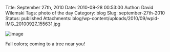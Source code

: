 Title: September 27th, 2010 
Date: 2010-09-28 00:53:00
Author: David Wilemski
Tags: photo of the day
Category: blog
Slug: september-27th-2010
Status: published
Attachments: blog/wp-content/uploads/2010/09/wpid-IMG_20100927_155631.jpg

![image](http://oromis.davidwilemski.com/blog/wp-content/uploads/2010/09/wpid-IMG_20100927_155631.jpg)

Fall colors; coming to a tree near you\!
